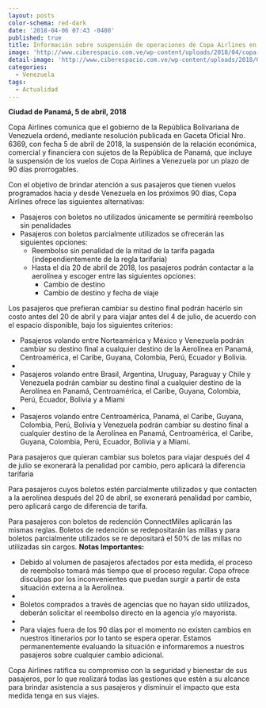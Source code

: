 ```yaml
---
layout: posts
color-schema: red-dark
date: '2018-04-06 07:43 -0400'
published: true
title: Información sobre suspensión de operaciones de Copa Airlines en Venezuela
image: 'http://www.ciberespacio.com.ve/wp-content/uploads/2018/04/copa-airlines.jpg'
detail-image: 'http://www.ciberespacio.com.ve/wp-content/uploads/2018/04/copa-airlines.jpg'
categories:
  - Venezuela
tags:
  - Actualidad
---
```


**Ciudad de Panamá, 5 de abril, 2018**

Copa Airlines comunica que el gobierno de la República Bolivariana de Venezuela ordenó, mediante resolución publicada en Gaceta Oficial Nro. 6369, con fecha 5 de abril de 2018, la suspensión de la relación económica, comercial y financiera con sujetos de la República de Panamá, que incluye la suspensión de los vuelos de Copa Airlines a Venezuela por un plazo de 90 días prorrogables.

Con el objetivo de brindar atención a sus pasajeros que tienen vuelos programados hacia y desde Venezuela en los próximos 90 días, Copa Airlines ofrece las siguientes alternativas:

- Pasajeros con boletos no utilizados únicamente se permitirá reembolso sin penalidades
- Pasajeros con boletos parcialmente utilizados se ofrecerán las siguientes opciones:
	- Reembolso sin penalidad de la mitad de la tarifa pagada (independientemente de la regla tarifaria)
	- Hasta el día 20 de abril de 2018, los pasajeros podrán contactar a la aerolínea y escoger entre las siguientes opciones:
      - Cambio de destino
      - Cambio de destino y fecha de viaje

Los pasajeros que prefieran cambiar su destino final podrán hacerlo sin costo antes del 20 de abril y para viajar antes del 4 de julio, de acuerdo con el espacio disponible, bajo los siguientes criterios:

- Pasajeros volando entre Norteamérica y México y Venezuela podrán cambiar su destino final a cualquier destino de la Aerolínea en Panamá, Centroamérica, el Caribe, Guyana, Colombia, Perú, Ecuador y Bolivia.
- 
- Pasajeros volando entre Brasil, Argentina, Uruguay, Paraguay y Chile y Venezuela podrán cambiar su destino final a cualquier destino de la Aerolínea en Panamá, Centroamérica, el Caribe, Guyana, Colombia, Perú, Ecuador, Bolivia y a Miami
- 
- Pasajeros volando entre Centroamérica, Panamá, el Caribe, Guyana, Colombia, Perú, Bolivia y Venezuela podrán cambiar su destino final a cualquier destino de la Aerolínea en Panamá, Centroamérica, el Caribe, Guyana, Colombia, Perú, Ecuador, Bolivia y a Miami.

Para pasajeros que quieran cambiar sus boletos para viajar después del 4 de julio se exonerará la penalidad por cambio, pero aplicará la diferencia tarifaria

Para pasajeros cuyos boletos estén parcialmente utilizados y que contacten a la aerolínea después del 20 de abril, se exonerará penalidad por cambio, pero aplicará cargo de diferencia de tarifa.

Para pasajeros con boletos de redención ConnectMiles aplicarán las mismas reglas. Boletos de redención se redepositarán las millas y para boletos parcialmente utilizados se re depositará el 50% de las millas no utilizadas sin cargos.
**Notas Importantes:**

- Debido al volumen de pasajeros afectados por esta medida, el proceso de reembolso tomará más tiempo que el proceso regular. Copa ofrece disculpas por los inconvenientes que puedan surgir a partir de esta situación externa a la Aerolínea.
- 
- Boletos comprados a través de agencias que no hayan sido utilizados, deberán solicitar el reembolso directo en la agencia y/o mayorista.
- 
- Para viajes fuera de los 90 días por el momento no existen cambios en nuestros itinerarios por lo tanto se espera operar. Estamos permanentemente evaluando la situación e informaremos a nuestros pasajeros sobre cualquier cambio adicional.

Copa Airlines ratifica su compromiso con la seguridad y bienestar de sus pasajeros, por lo que realizará todas las gestiones que estén a su alcance para brindar asistencia a sus pasajeros y disminuir el impacto que esta medida tenga en sus viajes.
